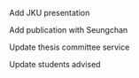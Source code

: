 Add JKU presentation

Add publication with Seungchan

Update thesis committee service

Update students advised
